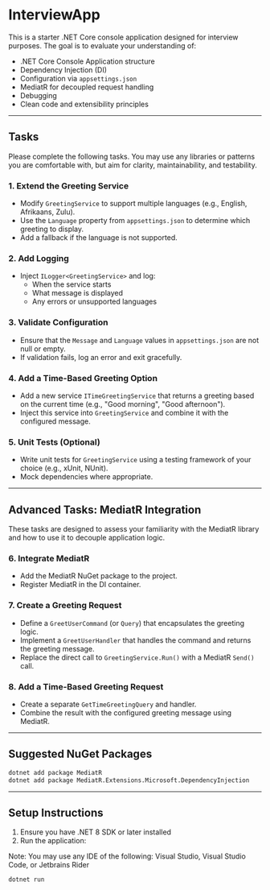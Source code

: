 # InterviewApp

This is a starter .NET Core console application designed for interview purposes. The goal is to evaluate your understanding of:

- .NET Core Console Application structure
- Dependency Injection (DI)
- Configuration via `appsettings.json`
- MediatR for decoupled request handling
- Debugging
- Clean code and extensibility principles

---

## Tasks

Please complete the following tasks. You may use any libraries or patterns you are comfortable with, but aim for clarity, maintainability, and testability.

### 1. Extend the Greeting Service

- Modify `GreetingService` to support multiple languages (e.g., English, Afrikaans, Zulu).
- Use the `Language` property from `appsettings.json` to determine which greeting to display.
- Add a fallback if the language is not supported.

### 2. Add Logging

- Inject `ILogger<GreetingService>` and log:
    - When the service starts
    - What message is displayed
    - Any errors or unsupported languages
  
### 3. Validate Configuration

- Ensure that the `Message` and `Language` values in `appsettings.json` are not null or empty.
- If validation fails, log an error and exit gracefully.

### 4. Add a Time-Based Greeting Option

- Add a new service `ITimeGreetingService` that returns a greeting based on the current time (e.g., "Good morning", "Good afternoon").
- Inject this service into `GreetingService` and combine it with the configured message.

### 5. Unit Tests (Optional)

- Write unit tests for `GreetingService` using a testing framework of your choice (e.g., xUnit, NUnit).
- Mock dependencies where appropriate.

---

## Advanced Tasks: MediatR Integration

These tasks are designed to assess your familiarity with the MediatR library and how to use it to decouple application logic.

### 6. Integrate MediatR

- Add the MediatR NuGet package to the project.
- Register MediatR in the DI container.

### 7. Create a Greeting Request

- Define a `GreetUserCommand` (or `Query`) that encapsulates the greeting logic.
- Implement a `GreetUserHandler` that handles the command and returns the greeting message.
- Replace the direct call to `GreetingService.Run()` with a MediatR `Send()` call.

### 8. Add a Time-Based Greeting Request
- Create a separate `GetTimeGreetingQuery` and handler.
- Combine the result with the configured greeting message using MediatR.

---

## Suggested NuGet Packages

```bash
dotnet add package MediatR
dotnet add package MediatR.Extensions.Microsoft.DependencyInjection
```

---

## Setup Instructions

1. Ensure you have .NET 8 SDK or later installed
2. Run the application:

Note: You may use any IDE of the following: Visual Studio, Visual Studio Code, or Jetbrains Rider

```bash
dotnet run
```